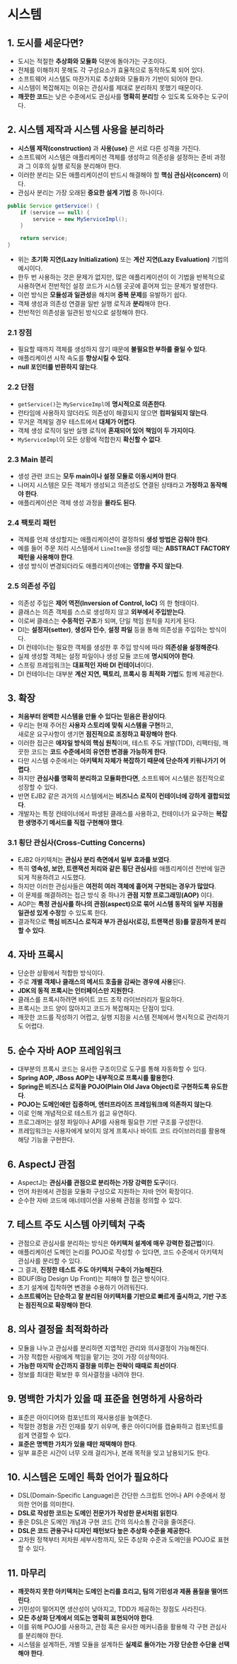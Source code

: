 # 시스템

## 1. 도시를 세운다면?

- 도시는 적절한 **추상화와 모듈화** 덕분에 돌아가는 구조이다.
- 전체를 이해하지 못해도 각 구성요소가 효율적으로 동작하도록 되어 있다.
- 소프트웨어 시스템도 마찬가지로 추상화와 모듈화가 기반이 되어야 한다.
- 시스템이 복잡해지는 이유는 관심사를 제대로 분리하지 못했기 때문이다.
- **깨끗한 코드**는 낮은 수준에서도 관심사를 **명확히 분리**할 수 있도록 도와주는 도구이다.

## 2. 시스템 제작과 시스템 사용을 분리하라

- **시스템 제작(construction)** 과 **사용(use)** 은 서로 다른 성격을 가진다.
- 소프트웨어 시스템은 애플리케이션 객체를 생성하고 의존성을 설정하는 준비 과정과 그 이후의 실행 로직을 분리해야 한다.
- 이러한 분리는 모든 애플리케이션이 반드시 해결해야 할 **핵심 관심사(concern)** 이다.
- 관심사 분리는 가장 오래된 **중요한 설계 기법** 중 하나이다.

```java
public Service getService() {
    if (service == null) {
        service = new MyServiceImpl();
    }

    return service;
}
```

- 위는 **초기화 지연(Lazy Initialization)** 또는 **계산 지연(Lazy Evaluation)** 기법의 예시이다.
- 한두 번 사용하는 것은 문제가 없지만, 많은 애플리케이션이 이 기법을 반복적으로 사용하면서 전반적인 설정 코드가 시스템 곳곳에 흩어져 있는 문제가 발생한다.
- 이런 방식은 **모듈성과 일관성**을 해치며 **중복 문제**를 유발하기 쉽다.
- 객체 생성과 의존성 연결을 일반 실행 로직과 **분리**해야 한다.
- 전반적인 의존성을 일관된 방식으로 설정해야 한다.

### 2.1 장점

- 필요할 때까지 객체를 생성하지 않기 때문에 **불필요한 부하를 줄일 수 있다**.
- 애플리케이션 시작 속도를 **향상시킬 수 있다**.
- **null 포인터를 반환하지 않는다**.

### 2.2 단점

- `getService()`는 `MyServiceImpl`에 **명시적으로 의존한다**.
- 런타임에 사용하지 않더라도 의존성이 해결되지 않으면 **컴파일되지 않는다**.
- 무거운 객체일 경우 테스트에서 **대체가 어렵다**.
- 객체 생성 로직이 일반 실행 로직에 **혼재되어 있어 책임이 두 가지이다**.
- `MyServiceImpl`이 모든 상황에 적합한지 **확신할 수 없다**.

### 2.3 Main 분리

- 생성 관련 코드는 **모두 main이나 설정 모듈로 이동시켜야 한다**.
- 나머지 시스템은 모든 객체가 생성되고 의존성도 연결된 상태라고 **가정하고 동작해야 한다**.
- 애플리케이션은 객체 생성 과정을 **몰라도 된다**.

### 2.4 팩토리 패턴

- 객체를 언제 생성할지는 애플리케이션이 결정하되 **생성 방법은 감춰야 한다**.
- 예를 들어 주문 처리 시스템에서 `LineItem`을 생성할 때는 **ABSTRACT FACTORY 패턴을 사용해야 한다**.
- 생성 방식이 변경되더라도 애플리케이션에는 **영향을 주지 않는다**.

### 2.5 의존성 주입

- 의존성 주입은 **제어 역전(Inversion of Control, IoC)** 의 한 형태이다.
- 클래스는 의존 객체를 스스로 생성하지 않고 **외부에서 주입받는다**.
- 이로써 클래스는 **수동적인 구조**가 되며, 단일 책임 원칙을 지키게 된다.
- DI는 **설정자(setter)**, **생성자 인수**, **설정 파일** 등을 통해 의존성을 주입하는 방식이다.
- DI 컨테이너는 필요한 객체를 생성한 후 주입 방식에 따라 **의존성을 설정해준다**.
- 실제 생성할 객체는 설정 파일이나 생성 모듈 코드에 **명시되어야 한다**.
- 스프링 프레임워크는 **대표적인 자바 DI 컨테이너**이다.
- DI 컨테이너는 대부분 **계산 지연, 팩토리, 프록시 등 최적화 기법**도 함께 제공한다.

## 3. 확장

- **처음부터 완벽한 시스템을 만들 수 있다는 믿음은 환상이다**.
- 우리는 현재 주어진 **사용자 스토리에 맞춰 시스템을 구현**하고,  
  새로운 요구사항이 생기면 **점진적으로 조정하고 확장해야 한다**.
- 이러한 접근은 **애자일 방식의 핵심 원칙**이며, 테스트 주도 개발(TDD), 리팩터링, 깨끗한 코드는 **코드 수준에서의 유연한 변경을 가능하게 한다**.
- 다만 시스템 수준에서는 **아키텍처 자체가 복잡하기 때문에 단순하게 키워나가기 어렵다**.
- 하지만 **관심사를 명확히 분리하고 모듈화한다면**, 소프트웨어 시스템은 점진적으로 성장할 수 있다.
- 반면 EJB2 같은 과거의 시스템에서는 **비즈니스 로직이 컨테이너에 강하게 결합되었다**.
- 개발자는 특정 컨테이너에서 파생된 클래스를 사용하고, 컨테이너가 요구하는 **복잡한 생명주기 메서드를 직접 구현해야 했다**.

### 3.1 횡단 관심사(Cross-Cutting Concerns)

- EJB2 아키텍처는 **관심사 분리 측면에서 일부 효과를 보였다**.
- 특히 **영속성, 보안, 트랜잭션 처리와 같은 횡단 관심사**를 애플리케이션 전반에 일관되게 적용하려고 시도했다.
- 하지만 이러한 관심사들은 **여전히 여러 객체에 흩어져 구현되는 경우가 많았다**.
- 이 문제를 해결하려는 접근 방식 중 하나가 **관점 지향 프로그래밍(AOP)** 이다.
- AOP는 **특정 관심사를 하나의 관점(aspect)으로 묶어 시스템 동작의 일부 지점을 일관성 있게 수정**할 수 있도록 한다.
- 결과적으로 **핵심 비즈니스 로직과 부가 관심사(로깅, 트랜잭션 등)를 깔끔하게 분리할 수 있다**.

## 4. 자바 프록시

- 단순한 상황에서 적합한 방식이다.
- 주로 **개별 객체나 클래스의 메서드 호출을 감싸는 경우에 사용**된다.
- **JDK의 동적 프록시는 인터페이스만 지원한다**.
- 클래스를 프록시하려면 바이트 코드 조작 라이브러리가 필요하다.
- 프록시는 코드 양이 많아지고 코드가 복잡해지는 단점이 있다.
- 깨끗한 코드를 작성하기 어렵고, 실행 지점을 시스템 전체에서 명시적으로 관리하기도 어렵다.

## 5. 순수 자바 AOP 프레임워크

- 대부분의 프록시 코드는 유사한 구조이므로 도구를 통해 자동화할 수 있다.
- **Spring AOP, JBoss AOP는 내부적으로 프록시를 활용한다**.
- **Spring은 비즈니스 로직을 POJO(Plain Old Java Object)로 구현하도록 유도한다**.
- **POJO는 도메인에만 집중하며, 엔터프라이즈 프레임워크에 의존하지 않는다**.
- 이로 인해 개념적으로 테스트가 쉽고 유연하다.
- 프로그래머는 설정 파일이나 API를 사용해 필요한 기반 구조를 구성한다.
- 프레임워크는 사용자에게 보이지 않게 프록시나 바이트 코드 라이브러리를 활용해 해당 기능을 구현한다.

## 6. AspectJ 관점

- AspectJ는 **관심사를 관점으로 분리하는 가장 강력한 도구**이다.
- 언어 차원에서 관점을 모듈화 구성으로 지원하는 자바 언어 확장이다.
- 순수한 자바 코드에 애너테이션을 사용해 관점을 정의할 수 있다.

## 7. 테스트 주도 시스템 아키텍처 구축

- 관점으로 관심사를 분리하는 방식은 **아키텍처 설계에 매우 강력한 접근법**이다.
- 애플리케이션 도메인 논리를 POJO로 작성할 수 있다면, 코드 수준에서 아키텍처 관심사를 분리할 수 있다.
- 그 결과, **진정한 테스트 주도 아키텍처 구축이 가능해진다**.
- BDUF(Big Design Up Front)는 피해야 할 접근 방식이다.
- 초기 설계에 집착하면 변경을 수용하기 어려워진다.
- **소프트웨어는 단순하고 잘 분리된 아키텍처를 기반으로 빠르게 출시하고, 기반 구조는 점진적으로 확장해야 한다**.

## 8. 의사 결정을 최적화하라

- 모듈을 나누고 관심사를 분리하면 지엽적인 관리와 의사결정이 가능해진다.
- 가장 적합한 사람에게 책임을 맡기는 것이 가장 이상적이다.
- **가능한 마지막 순간까지 결정을 미루는 전략이 때때로 최선이다**.
- 정보를 최대한 확보한 후 의사결정을 내려야 한다.

## 9. 명백한 가치가 있을 때 표준을 현명하게 사용하라

- 표준은 아이디어와 컴포넌트의 재사용성을 높여준다.
- 적절한 경험을 가진 인재를 찾기 쉬우며, 좋은 아이디어를 캡슐화하고 컴포넌트를 쉽게 연결할 수 있다.
- **표준은 명백한 가치가 있을 때만 채택해야 한다**.
- 일부 표준은 시간이 너무 오래 걸리거나, 본래 목적을 잊고 남용되기도 한다.

## 10. 시스템은 도메인 특화 언어가 필요하다

- DSL(Domain-Specific Language)은 간단한 스크립트 언어나 API 수준에서 정의한 언어를 의미한다.
- **DSL로 작성한 코드는 도메인 전문가가 작성한 문서처럼 읽힌다**.
- 좋은 DSL은 도메인 개념과 구현 코드 간의 의사소통 간극을 줄여준다.
- **DSL은 코드 관용구나 디자인 패턴보다 높은 추상화 수준을 제공한다**.
- 고차원 정책부터 저차원 세부사항까지, 모든 추상화 수준과 도메인을 POJO로 표현할 수 있다.

## 11. 마무리

- **깨끗하지 못한 아키텍처는 도메인 논리를 흐리고, 팀의 기민성과 제품 품질을 떨어뜨린다**.
- 기민성이 떨어지면 생산성이 낮아지고, TDD가 제공하는 장점도 사라진다.
- **모든 추상화 단계에서 의도는 명확히 표현되어야 한다**.
- 이를 위해 POJO를 사용하고, 관점 혹은 유사한 메커니즘을 활용해 각 구현 관심사를 분리해야 한다.
- 시스템을 설계하든, 개별 모듈을 설계하든 **실제로 돌아가는 가장 단순한 수단을 선택해야 한다**.
